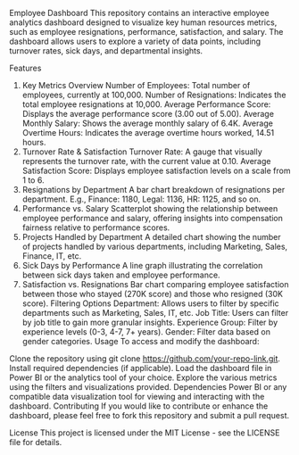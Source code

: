 Employee Dashboard
This repository contains an interactive employee analytics dashboard designed to visualize key human resources metrics, such as employee resignations, performance, satisfaction, and salary. The dashboard allows users to explore a variety of data points, including turnover rates, sick days, and departmental insights.

<!-- Update with correct path -->

Features
1. Key Metrics Overview
Number of Employees: Total number of employees, currently at 100,000.
Number of Resignations: Indicates the total employee resignations at 10,000.
Average Performance Score: Displays the average performance score (3.00 out of 5.00).
Average Monthly Salary: Shows the average monthly salary of 6.4K.
Average Overtime Hours: Indicates the average overtime hours worked, 14.51 hours.
2. Turnover Rate & Satisfaction
Turnover Rate: A gauge that visually represents the turnover rate, with the current value at 0.10.
Average Satisfaction Score: Displays employee satisfaction levels on a scale from 1 to 6.
3. Resignations by Department
A bar chart breakdown of resignations per department. E.g., Finance: 1180, Legal: 1136, HR: 1125, and so on.
4. Performance vs. Salary
Scatterplot showing the relationship between employee performance and salary, offering insights into compensation fairness relative to performance scores.
5. Projects Handled by Department
A detailed chart showing the number of projects handled by various departments, including Marketing, Sales, Finance, IT, etc.
6. Sick Days by Performance
A line graph illustrating the correlation between sick days taken and employee performance.
7. Satisfaction vs. Resignations
Bar chart comparing employee satisfaction between those who stayed (270K score) and those who resigned (30K score).
Filtering Options
Department: Allows users to filter by specific departments such as Marketing, Sales, IT, etc.
Job Title: Users can filter by job title to gain more granular insights.
Experience Group: Filter by experience levels (0-3, 4-7, 7+ years).
Gender: Filter data based on gender categories.
Usage
To access and modify the dashboard:

Clone the repository using git clone https://github.com/your-repo-link.git.
Install required dependencies (if applicable).
Load the dashboard file in Power BI or the analytics tool of your choice.
Explore the various metrics using the filters and visualizations provided.
Dependencies
Power BI or any compatible data visualization tool for viewing and interacting with the dashboard.
Contributing
If you would like to contribute or enhance the dashboard, please feel free to fork this repository and submit a pull request.

License
This project is licensed under the MIT License - see the LICENSE file for details.
